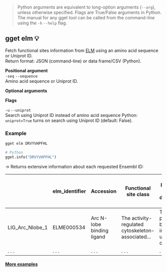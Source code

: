 > Python arguments are equivalent to long-option arguments (`--arg`), unless otherwise specified. Flags are True/False arguments in Python. The manual for any gget tool can be called from the command-line using the `-h` `--help` flag.  
## gget elm 💡
Fetch functional sites information from [ELM](http://elm.eu.org/) using an amino acid sequence or Uniprot ID.  
Return format: JSON (command-line) or data frame/CSV (Python).

**Positional argument**  
`-seq` `--sequence`  
Amino acid sequence or Uniprot ID.

**Optional arguments**  

**Flags**   

`-u` `--uniprot`  
Search using Uniprot ID instead of amino acid sequence 
Python: `uniprot=True` turns on search using Uniprot ID (default: False).   
  

### Example
```bash
gget elm DRVYVHPFHL
```
```python
# Python
gget.info("DRVYVHPFHL")
```
&rarr; Returns extensive information about each requested Ensembl ID:  

|      | elm_identifier     | Accession     | Functional site class | Functional site description | ELM Description | ELMs with same func. site | Pattern | Pattern Probability | Present in taxons | Interaction Domain | ... |
| -------------- |-------------------------| ------------------------| -------------- | ----------|-----|----|----|----|----|----|----|
| LIG_Arc_Nlobe_1| ELME000534 | Arc N-lobe binding ligand | The activity-regulated cytoskeleton-associated... | The motif peptide binds Arc in an unusual conf... | NaN| [^P][P]G{0,1}[^P][YFH][^P] | 0.0043852 |Mammalia Tetrapoda| Activity-regulated cytoskeleton-associated pro... |... |
| . . .            | . . .                     | . . .                     | . . .            | . . .       | . . . | . . . | . . . | . . . | . . . | . . . | ... |
  
#### [More examples](https://github.com/pachterlab/gget_examples)

